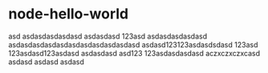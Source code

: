 # node-hello-world
asd
asdasdasdasdasd
asdasdasd
123asd
asdasdasdasdasd
asdasdasdasdasdasdasdasdasdasdasd
asdasd123123asdasdsdasd
123asd
123asdasd123asdasd
asdasdasd
asd123
123asdasdasdasd
aczxczxczxcasd
asdasd
asdasd
asdasd

